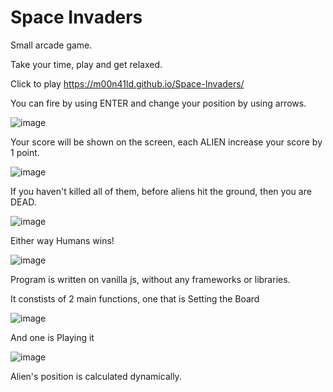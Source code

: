# Space Invaders
Small arcade game. 

Take your time, play and get relaxed. 

Click to play https://m00n41ld.github.io/Space-Invaders/

You can fire by using ENTER and change your position by using arrows.

![image](https://user-images.githubusercontent.com/105647939/221400941-445a4910-dfd6-430c-b1b4-292190b1009b.png)

Your score will be shown on the screen, each ALIEN increase your score by 1 point.

![image](https://user-images.githubusercontent.com/105647939/221400999-c2c005b8-49f0-4f01-a9ae-af375ca0dacc.png)

If you haven't killed all of them, before aliens hit the ground, then you are DEAD. 

![image](https://user-images.githubusercontent.com/105647939/221401072-0cbd4ff8-7edb-48f0-905f-421fe8202ccd.png)

Either way Humans wins!

![image](https://user-images.githubusercontent.com/105647939/221401107-f63241aa-4440-4dbd-aac3-7ce775345e9b.png)



Program is written on vanilla js, without any frameworks or libraries.

It constists of 2 main functions, one that is Setting the Board

![image](https://user-images.githubusercontent.com/105647939/221401720-c8c7a04c-b07e-4de3-a12f-0f8131d65691.png)

And one is Playing it

![image](https://user-images.githubusercontent.com/105647939/221402179-42b1c00f-034a-4564-aac7-04c91e211962.png)

Alien's position is calculated dynamically.
